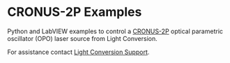 # CRONUS-2P Examples

Python and LabVIEW examples to control a [CRONUS-2P](https://www.lightcon.com/products/cronus-2p-three-channel-wavelength-tunable-femtosecond-laser/) optical parametric oscillator (OPO) laser source from Light Conversion.

For assistance contact [Light Conversion Support](mailto:support@lightcon.com).
